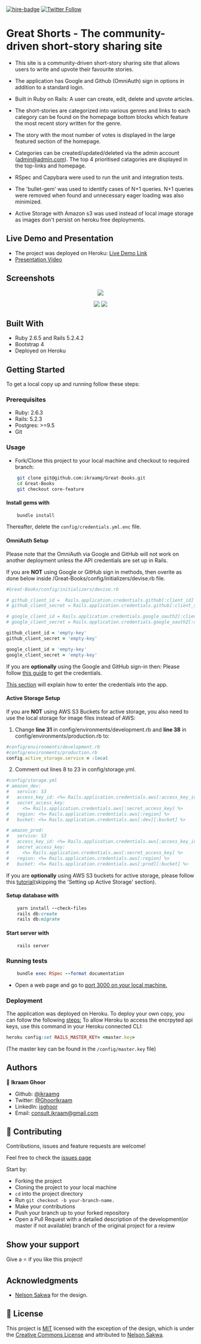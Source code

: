[![hire-badge](https://img.shields.io/badge/Consult%20/%20Hire%20Ikraam-Click%20to%20Contact-brightgreen)](mailto:consult.ikraam@gmail.com) [![Twitter Follow](https://img.shields.io/twitter/follow/GhoorIkraam?label=Follow%20Ikraam%20on%20Twitter&style=social)](https://twitter.com/GhoorIkraam)

# Great Shorts - The community-driven short-story sharing site

- This site is a community-driven short-story sharing site that allows users to write and upvote their favourite stories.

- The application has Google and Github (OmniAuth) sign in options in addition to a standard login.

- Built in Ruby on Rails: A user can create, edit, delete and upvote articles.

- The short-stories are categorized into various genres and links to each category can be found on the homepage bottom blocks which feature the most recent story written for the genre.

- The story with the most number of votes is displayed in the large featured section of the homepage.

- Categories can be created/updated/deleted via the admin account (admin@admin.com). The top 4 prioritised catagories are displayed in the top-links and homepage.

- RSpec and Capybara were used to run the unit and integration tests.

- The 'bullet-gem' was used to identify cases of N+1 queries. N+1 queries were removed when found and unnecessary eager loading was also minimized.

- Active Storage with Amazon s3 was used instead of local image storage as images don't persist on heroku free deployments.

## Live Demo and Presentation

- The project was deployed on Heroku: [Live Demo Link](https://great-books-site.herokuapp.com/)
- [Presentation Video](https://www.loom.com/share/c418e037437c4351977fa2f656165008)

## Screenshots

<p align="center">
  <img src="https://user-images.githubusercontent.com/34813339/84836200-8f2bf780-b035-11ea-9421-a5c2a4666f9f.png"/>
</p>

<p align="center">
  <img src="https://user-images.githubusercontent.com/34813339/84836184-876c5300-b035-11ea-9131-0bf30d7700b5.png"/>
  <img src="https://user-images.githubusercontent.com/34813339/84884936-a220e500-b092-11ea-89eb-ae2f0a928705.png"/>
</p>

## Built With

- Ruby 2.6.5 and Rails 5.2.4.2
- Bootstrap 4
- Deployed on Heroku

## Getting Started

To get a local copy up and running follow these steps:

### Prerequisites

- Ruby: 2.6.3
- Rails: 5.2.3
- Postgres: >=9.5
- Git

### Usage

- Fork/Clone this project to your local machine and checkout to required branch:

```Bash
    git clone git@github.com:ikraamg/Great-Books.git
    cd Great-Books
    git checkout core-feature
```

#### Install gems with

```Ruby
    bundle install
```

Thereafter, delete the `config/credentials.yml.enc` file.

#### OmniAuth Setup

Please note that the OmniAuth via Google and GitHub will not work on another deployment unless the API credentials are set up in Rails.

If you are **NOT** using Google or GitHub sign in methods, then overite as done below inside /Great-Books/config/initializers/devise.rb file.

```Ruby
#Great-Books/config/initializers/devise.rb

# github_client_id =  Rails.application.credentials.github[:client_id]
# github_client_secret = Rails.application.credentials.github[:client_secret]

# google_client_id = Rails.application.credentials.google_oauth2[:client_id]
# google_client_secret = Rails.application.credentials.google_oauth2[:client_secret]

github_client_id = 'empty-key'
github_client_secret = 'empty-key'

google_client_id = 'empty-key'
google_client_secret = 'empty-key'
```

If you are **optionally** using the Google and GitHub sign-in then:
Please follow [this guide](https://johnofsydney.github.io/notes/rails/rails_social_login.html#register-your-app-with-github-and-google) to get the credentials.

[This section](https://johnofsydney.github.io/notes/rails/rails_social_login.html#encrypted-credentials-1) will explain how to enter the credentials into the app.

#### Active Storage Setup

If you are **NOT** using AWS S3 Buckets for active storage, you also need to use the local storage for image files instead of AWS:

1. Change **line 31** in config/environments/development.rb and **line 38** in config/environments/production.rb to:

```Ruby
#config/environments/development.rb
#config/environments/production.rb
config.active_storage.service = :local
```

2. Comment out lines 8 to 23 in config/storage.yml.

```Ruby
#config/storage.yml
# amazon_dev:
#   service: S3
#   access_key_id: <%= Rails.application.credentials.aws[:access_key_id] %>
#   secret_access_key:
#     <%= Rails.application.credentials.aws[:secret_access_key] %>
#   region: <%= Rails.application.credentials.aws[:region] %>
#   bucket: <%= Rails.application.credentials.aws[:dev][:bucket] %>

# amazon_prod:
#   service: S3
#   access_key_id: <%= Rails.application.credentials.aws[:access_key_id] %>
#   secret_access_key:
#     <%= Rails.application.credentials.aws[:secret_access_key] %>
#   region: <%= Rails.application.credentials.aws[:region] %>
#   bucket: <%= Rails.application.credentials.aws[:prod][:bucket] %>
```

If you are **optionally** using AWS S3 buckets for active storage, please follow this [tutorial](https://medium.com/@iachieve80/rails-6-0-upload-images-using-active-storage-and-amazon-simple-storage-service-amazon-s3-36861c03dc4a)(skipping the 'Setting up Active Storage' section).

#### Setup database with

```Ruby
    yarn install --check-files
    rails db:create
    rails db:migrate
```

#### Start server with

```Ruby
    rails server
```

### Running tests

```Ruby
    bundle exec RSpec --format documentation
```

- Open a web page and go to [port 3000 on your local machine.](http://localhost:3000)

### Deployment

The application was deployed on Heroku.
To deploy your own copy, you can follow the following [steps:](https://devcenter.heroku.com/articles/git)
To allow Heroku to access the encrpyted api keys, use this command in your Heroku connected CLI:

```Ruby
heroku config:set RAILS_MASTER_KEY= <master.key>
```

(The master key can be found in the `/config/master.key` file)

## Authors

👤 **Ikraam Ghoor**

- Github: [@ikraamg](https://github.com/ikraamg)
- Twitter: [@GhoorIkraam](https://twitter.com/GhoorIkraam)
- LinkedIn: [isghoor](https://linkedin.com/isghoor)
- Email: [consult.ikraam@gmail.com](mailto:consult.ikraam@gmail.com)

## 🤝 Contributing

Contributions, issues and feature requests are welcome!

Feel free to check the [issues page](https://github.com/ikraamg/Great-Books/issues)

Start by:

- Forking the project
- Cloning the project to your local machine
- `cd` into the project directory
- Run `git checkout -b your-branch-name.`
- Make your contributions
- Push your branch up to your forked repository
- Open a Pull Request with a detailed description of the development(or master if not available) branch of the original project for a review

## Show your support

Give a ⭐️ if you like this project!

## Acknowledgments

- [Nelson Sakwa](https://www.behance.net/sakwadesignstudio) for the design.

## 📝 License

This project is [MIT](LICENSE) licensed with the exception of the design, which is under the [Creative Commons License](https://creativecommons.org/licenses/by-nc-nd/4.0/) and attributed to [Nelson Sakwa](https://www.behance.net/sakwadesignstudio).
